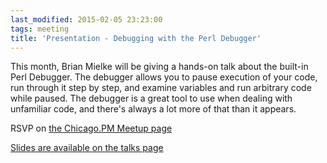 ```yaml
---
last_modified: 2015-02-05 23:23:00
tags: meeting
title: 'Presentation - Debugging with the Perl Debugger'
---
```


This month, Brian Mielke will be giving a hands-on talk about the built-in Perl
Debugger. The debugger allows you to pause execution of your code, run through
it step by step, and examine variables and run arbitrary code while paused. The
debugger is a great tool to use when dealing with unfamiliar code, and there's
always a lot more of that than it appears.

RSVP on [the Chicago.PM Meetup page](http://www.meetup.com/ChicagoPM/events/220314797/)

[Slides are available on the talks page](/talks/perl-debugger-training.pdf)
